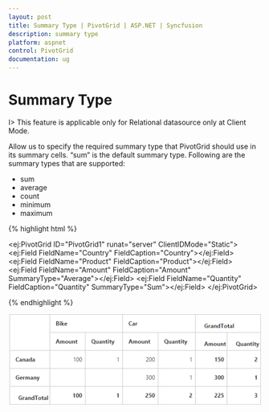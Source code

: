 ```yaml
---
layout: post
title: Summary Type | PivotGrid | ASP.NET | Syncfusion
description: summary type
platform: aspnet
control: PivotGrid
documentation: ug
---
```


# Summary Type

I> This feature is applicable only for Relational datasource only at Client Mode.

Allow us to specify the required summary type that PivotGrid should use in its summary cells. “sum” is the default summary type. Following are the summary types that are supported:

* sum
* average
* count
* minimum
* maximum

{% highlight html %}

<ej:PivotGrid ID="PivotGrid1" runat="server" ClientIDMode="Static">
    <DataSource>
        <Rows>
            <ej:Field FieldName="Country" FieldCaption="Country"></ej:Field>
        </Rows>
       <Columns>
            <ej:Field FieldName="Product" FieldCaption="Product"></ej:Field>
       </Columns>
       <Values>
            <ej:Field FieldName="Amount" FieldCaption="Amount" SummaryType="Average"></ej:Field>
            <ej:Field FieldName="Quantity" FieldCaption="Quantity" SummaryType="Sum"></ej:Field>
      </Values>
    </DataSource>
    <ClientSideEvents Load="onLoad" />
</ej:PivotGrid>

<script type="text/javascript">
        function onLoad(args) {
            args.model.dataSource.data = pivot_dataset;
        }
</script>

{% endhighlight %}

![](Getting-Started_images/purejssummarytype.png)

